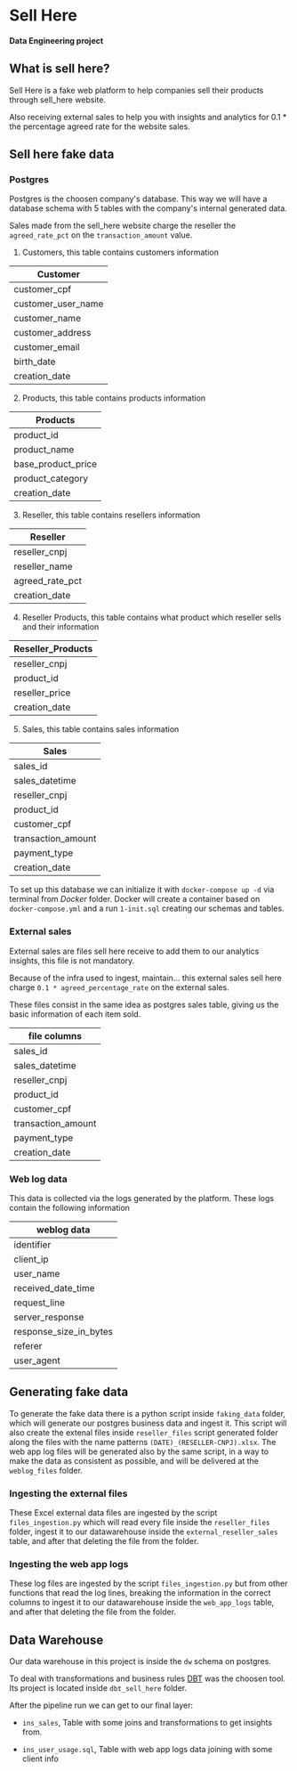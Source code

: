 
# Sell Here

#### Data Engineering project

## What is sell here?

Sell Here is a fake web platform to help companies sell their products through sell_here website.

Also receiving external sales to help you with insights and analytics for 0.1 * the percentage agreed rate for the website sales.


## Sell here fake data

### Postgres

Postgres is the choosen company's database. This way we will have a database schema with 5 tables with the company's internal generated data.

Sales made from the sell_here website charge the reseller the `agreed_rate_pct` on the `transaction_amount` value.

1. Customers, this table contains customers information

|Customer|
| ------ |
|customer_cpf|
|customer_user_name|
|customer_name|
|customer_address|
|customer_email|
|birth_date|
|creation_date|


2. Products, this table contains products information

|Products|
| ------ |
|product_id|
|product_name|
|base_product_price|
|product_category|
|creation_date|

3. Reseller, this table contains resellers information

|Reseller|
| ------ |
|reseller_cnpj|
|reseller_name|
|agreed_rate_pct|
|creation_date|

4. Reseller Products, this table contains what product which reseller sells and their information

|Reseller_Products|
| ------ |
|reseller_cnpj|
|product_id|
|reseller_price|
|creation_date|

5. Sales, this table contains sales information

|Sales|
| ------ |
|sales_id|
|sales_datetime|
|reseller_cnpj|
|product_id|
|customer_cpf|
|transaction_amount|
|payment_type|
|creation_date|


To set up this database we can initialize it with `docker-compose up -d` via terminal from *Docker* folder. Docker will create a container based on `docker-compose.yml` and a run `1-init.sql` creating our schemas and tables. 



### External sales

External sales are files sell here receive to add them to our analytics insights, this file is not mandatory.

Because of the infra used to ingest, maintain... this external sales sell here charge `0.1 * agreed_percentage_rate` on the external sales.

These files consist in the same idea as postgres sales table, giving us the basic information of each item sold.

|file columns|
| ------ |
|sales_id|
|sales_datetime|
|reseller_cnpj|
|product_id|
|customer_cpf|
|transaction_amount|
|payment_type|
|creation_date|

### Web log data

This data is collected via the logs generated by the platform. These logs contain the following information

|weblog data|
| ----- |
|identifier|
|client_ip|
|user_name|
|received_date_time|
|request_line|
|server_response|
|response_size_in_bytes|
|referer|
|user_agent|


## Generating fake data

To generate the fake data there is a python script inside `faking_data` folder, which will generate our postgres business data and ingest it. 
This script will also create the extenal files inside `reseller_files` script generated folder along the files with the name patterns `(DATE)_(RESELLER-CNPJ).xlsx`.
The web app log files will be generated also by the same script, in a way to make the data as consistent as possible, and will be delivered at the `weblog_files` folder.


### Ingesting the external files

These Excel external data files are ingested by the script `files_ingestion.py` which will read every file inside the `reseller_files` folder, ingest it to our datawarehouse inside the `external_reseller_sales` table, and after that deleting the file from the folder.

### Ingesting the web app logs

These log files are ingested by the script `files_ingestion.py` but from other functions that read the log lines, breaking the information in the correct columns to ingest it to our datawarehouse inside the `web_app_logs` table, and after that deleting the file from the folder.


## Data Warehouse

Our data warehouse in this project is inside the `dw` schema on postgres.

To deal with transformations and business rules [DBT](https://www.getdbt.com/) was the choosen tool. Its project is located inside `dbt_sell_here` folder.

After the pipeline run we can get to our final layer: 

- `ins_sales`, Table with some joins and transformations to get insights from.

- `ins_user_usage.sql`, Table with web app logs data joining with some client info

